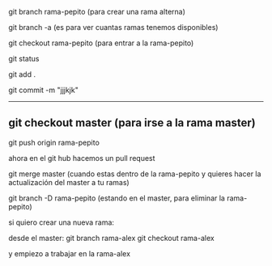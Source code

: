 git branch rama-pepito (para crear una rama alterna)

git branch -a (es para ver cuantas ramas tenemos disponibles)

git checkout rama-pepito (para entrar a la rama-pepito)



git status

git add .

git commit -m "jjjkjk"

-----------------------
git checkout master (para irse a la rama master)
-----------------------

git push origin rama-pepito



ahora en el git hub hacemos un pull request



git merge master (cuando estas dentro de la rama-pepito y quieres hacer la actualización del master a tu ramas)


git branch -D rama-pepito (estando en el master, para eliminar la rama-pepito)




si quiero crear una nueva rama:

desde el master:
git branch rama-alex
git checkout rama-alex

y empiezo a trabajar en la rama-alex